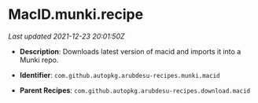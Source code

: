 # MacID.munki.recipe

_Last updated 2021-12-23 20:01:50Z_

- **Description**: Downloads latest version of macid and imports it into a Munki repo.

- **Identifier**: `com.github.autopkg.arubdesu-recipes.munki.macid`

- **Parent Recipes**: `com.github.autopkg.arubdesu-recipes.download.macid`
